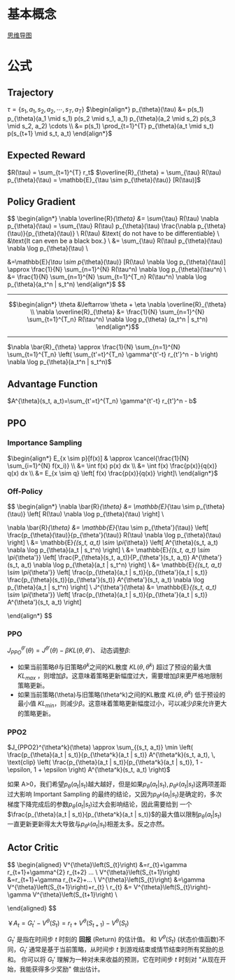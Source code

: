 # 基本概念

[思维导图](https://www.yuque.com/jupiter-obnuy/gpl12l/dtzg0takkm2emqnm)

# 公式

## Trajectory
$\tau = \{s_1, a_1, s_2, a_2, \cdots, s_T, a_T\}$
$\begin{align*}
p_{\theta}(\tau) &= p(s_1) p_{\theta}(a_1 \mid s_1) p(s_2 \mid s_1, a_1) p_{\theta}(a_2 \mid s_2) p(s_3 \mid s_2, a_2) \cdots \\
&= p(s_1) \prod_{t=1}^{T} p_{\theta}(a_t \mid s_t) p(s_{t+1} \mid s_t, a_t)
\end{align*}$
## Expected Reward
$R(\tau) = \sum_{t=1}^{T} r_t$
$\overline{R}_{\theta} = \sum_{\tau} R(\tau) p_{\theta}(\tau) = \mathbb{E}_{\tau \sim p_{\theta}(\tau)} [R(\tau)]$
## Policy Gradient
$$
\begin{align*}
\nabla \overline{R}_{\theta} &= \sum_{\tau} R(\tau) \nabla p_{\theta}(\tau) = \sum_{\tau} R(\tau) p_{\theta}(\tau) \frac{\nabla p_{\theta}(\tau)}{p_{\theta}(\tau)} \\
R(\tau) &\text{ do not have to be differentiable} \\
&\text{It can even be a black box.} \\
&= \sum_{\tau} R(\tau) p_{\theta}(\tau) \nabla \log p_{\theta}(\tau) \\

&=\mathbb{E}_{\tau \sim p_{\theta}(\tau)} [R(\tau) \nabla \log p_{\theta}(\tau)] \approx \frac{1}{N} \sum_{n=1}^{N} R(\tau^n) \nabla \log p_{\theta}(\tau^n) \\
&= \frac{1}{N} \sum_{n=1}^{N} \sum_{t=1}^{T_n} R(\tau^n) \nabla \log p_{\theta}(a_t^n | s_t^n)
\end{align*}$
$$





---

$$\begin{align*}
\theta &\leftarrow \theta + \eta \nabla \overline{R}_{\theta} \\
\nabla \overline{R}_{\theta} &= \frac{1}{N} \sum_{n=1}^{N} \sum_{t=1}^{T_n} R(\tau^n) \nabla \log p_{\theta} (a_t^n | s_t^n)
\end{align*}$$

---

$\nabla \bar{R}_{\theta} \approx \frac{1}{N} \sum_{n=1}^{N} \sum_{t=1}^{T_n} \left( \sum_{t'=t}^{T_n} \gamma^{t'-t} r_{t'}^n - b \right) \nabla \log p_{\theta}(a_t^n | s_t^n)$
## Advantage Function
$A^{\theta}(s_t, a_t)=\sum_{t'=t}^{T_n} \gamma^{t'-t} r_{t'}^n - b$
## PPO
### Importance Sampling
$\begin{align*}
E_{x \sim p}[f(x)] & \approx \cancel{\frac{1}{N} \sum_{i=1}^{N} f(x_i)} \\
&= \int f(x) p(x) dx \\
&= \int f(x) \frac{p(x)}{q(x)} q(x) dx \\
&= E_{x \sim q} \left[ f(x) \frac{p(x)}{q(x)} \right]\
\end{align*}$

### Off-Policy
$$
\begin{align*}
\nabla \bar{R}_{\theta} &= \mathbb{E}_{\tau \sim p_{\theta}(\tau)} \left[ R(\tau) \nabla \log p_{\theta}(\tau) \right] \\

 \nabla \bar{R}_{\theta} &= \mathbb{E}_{\tau \sim p_{\theta'}(\tau)} \left[ \frac{p_{\theta}(\tau)}{p_{\theta'}(\tau)} R(\tau) \nabla \log p_{\theta}(\tau) \right] \\
&= \mathbb{E}_{(s_t, a_t) \sim \pi_{\theta}} \left[ A^{\theta}(s_t, a_t) \nabla \log p_{\theta}(a_t | s_t^n) \right] \\
&= \mathbb{E}_{(s_t, a_t) \sim \pi_{\theta'}} \left[ \frac{P_{\theta}(s_t, a_t)}{P_{\theta'}(s_t, a_t)} A^{\theta'}(s_t, a_t) \nabla \log p_{\theta}(a_t | s_t^n) \right] \\
&= \mathbb{E}_{(s_t, a_t) \sim \pi_{\theta'}} \left[ \frac{p_{\theta}(a_t | s_t)}{p_{\theta'}(a_t | s_t)} \frac{p_{\theta}(s_t)}{p_{\theta'}(s_t)} A^{\theta'}(s_t, a_t) \nabla \log p_{\theta}(a_t | s_t^n) \right] \\
J^{\theta'}(\theta) &= \mathbb{E}_{(s_t, a_t) \sim \pi_{\theta'}} \left[ \frac{p_{\theta}(a_t | s_t)}{p_{\theta'}(a_t | s_t)} A^{\theta'}(s_t, a_t) \right] 

\end{align*}
$$

### PPO
$J_{PPO}^{\theta'}(\theta) = J^{\theta'}(\theta) - \beta KL(\theta, \theta')$、
动态调整$\beta$:

- 如果当前策略$\theta$与旧策略$\theta^k$之间的KL散度 $KL(\theta, \theta^k)$ 超过了预设的最大值$KL_{max}$ ，则增加$\beta$。这意味着策略更新幅度过大，需要增加$\beta$来更严格地限制策略更新。
- 如果当前策略(\theta)与旧策略(\theta^k)之间的KL散度 $KL(\theta, \theta^k)$ 低于预设的最小值 $KL_{min}$，则减少$\beta$。这意味着策略更新幅度过小，可以减少$\beta$来允许更大的策略更新。
### PPO2
$J_{PPO2}^{\theta^k}(\theta) \approx \sum_{(s_t, a_t)} \min \left( \frac{p_{\theta}(a_t | s_t)}{p_{\theta^k}(a_t | s_t)} A^{\theta^k}(s_t, a_t), \, \text{clip} \left( \frac{p_{\theta}(a_t | s_t)}{p_{\theta^k}(a_t | s_t)}, 1 - \epsilon, 1 + \epsilon \right) A^{\theta^k}(s_t, a_t) \right)$

如果 A>0，我们希望$p_{\theta}(a_t | s_t)$越大越好，但是如果$p_{\theta}(a_t | s_t), p_{\theta^k}(a_t | s_t)$这两项差距过大影响 Important Sampling 的最终的结论，又因为$p_{\theta^k}(a_t | s_t)$是确定的，多次梯度下降完成后的参数$p_{\theta}(a_t | s_t)$过大会影响结论，因此需要给到 一个$\frac{p_{\theta}(a_t | s_t)}{p_{\theta^k}(a_t | s_t)}$的最大值以限制$p_{\theta}(a_t | s_t)$一直更新更新得太大导致与$p_{\theta^k}(a_t | s_t)$相差太多。反之亦然。
## Actor Critic
$$
\begin{aligned}
V^{\theta}\left(S_{t}\right) &=r_{t}+\gamma r_{t+1}+\gamma^{2} r_{t+2} ... \\
V^{\theta}\left(S_{t+1}\right) &=r_{t+1}+\gamma r_{t+2}+... \\
V^{\theta}\left(S_{t}\right) &=\gamma V^{\theta}\left(S_{t+1}\right)+r_{t} \\
r_{t} &= V^{\theta}\left(S_{t}\right)-\gamma V^{\theta}\left(S_{t+1}\right) \\

\end{aligned}
$$


$￥A_{t} = G_{t}' - V^{\theta}(S_{t}) = r_{t} + V^{\theta}(S_{t+1}) - V^{\theta}(S_{t})$

$G_{t}'$ 是指在时间步 $t$ 时刻的 **回报** (Return) 的估计值。 和 $V^{\theta}(S_{t})$ (状态价值函数)不同，$G_{t}'$ 通常是基于当前策略，从时间步 $t$ 到游戏结束或情节结束时所有奖励的总和。 你可以将 $G_{t}'$ 理解为一种对未来收益的预测，它在时间步 $t$ 时刻对 "从现在开始，我能获得多少奖励" 做出估计。



